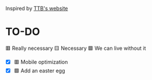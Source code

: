 Inspired by [TTB's website](https://thetechboy.net)<br/>

# TO-DO
🟥 Really necessary 🟨 Necessary 🟩 We can live without it

- [x] 🟥 Mobile optimization
- [x] 🟩 Add an easter egg
